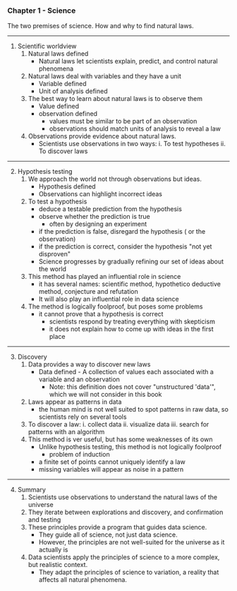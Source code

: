 ### Chapter 1 - Science
The two premises of science. How and why to find natural laws.

***
1. Scientific worldview
    1. Natural laws defined  
        * Natural laws let scientists explain, predict, and control natural phenomena
    2. Natural laws deal with variables and they have a unit  
        * Variable defined
        * Unit of analysis defined  
    3. The best way to learn about natural laws is to observe them  
        * Value defined  
        * observation defined 
            * values must be similar to be part of an observation
            * observations should match units of analysis to reveal a law
    4. Observations provide evidence about natural laws.
        * Scientists use observations in two ways:
            i. To test hypotheses
            ii. To discover laws
    
***

2. Hypothesis testing
    1. We approach the world not through observations but ideas.
        * Hypothesis defined
        * Observations can highlight incorrect ideas
    2. To test a hypothesis
        * deduce a testable prediction from the hypothesis
        * observe whether the prediction is true
            * often by designing an experiment
        * if the prediction is false, disregard the hypothesis ( or the observation)
        * if the prediction is correct, consider the hypothesis "not yet disproven"
        * Science progresses by gradually refining our set of ideas about the world
    3. This method has played an influential role in science
        * it has several names: scientific method, hypothetico deductive method, conjecture and refutation
        * It will also play an influential role in data science
    4. The method is logically foolproof, but poses some problems
        * it cannot prove that a hypothesis is correct
            * scientists respond by treating everything with skepticism
            * it does not explain how to come up with ideas in the first place
            
***

3. Discovery
    1. Data provides a way to discover new laws
        * Data defined - A collection of values each associated with a variable and an observation
            * Note: this definition does not cover "unstructured 'data'", which we will not consider in this book
    2. Laws appear as patterns in data
        * the human mind is not well suited to spot patterns in raw data, so scientists rely on several tools
    3. To discover a law:
        i. collect data
        ii. visualize data
        iii. search for patterns with an algorithm
    4. This method is ver useful, but has some weaknesses of its own
        * Unlike hypothesis testing, this method is not logically foolproof
            * problem of induction
        * a finite set of points cannot uniquely identify a law
        * missing variables will appear as noise in a pattern
        
***

4. Summary
    1. Scientists use observations to understand the natural laws of the universe
    2. They iterate between explorations and discovery, and confirmation and testing
    3. These principles provide a program that guides data science.
        * They guide all of science, not just data science.
        * However, the principles are not well-suited for the universe as it actually is
    4. Data scientists apply the principles of science to a more complex, but realistic context.
        * They adapt the principles of science to variation, a reality that affects all natural phenomena.